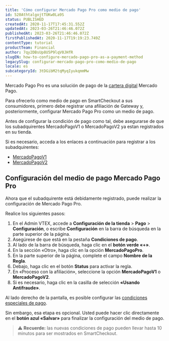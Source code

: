 ```yaml
---
title: 'Cómo configurar Mercado Pago Pro como medio de pago'
id: 520AthtalgojtTUKw0La9S
status: PUBLISHED
createdAt: 2020-11-17T17:45:31.552Z
updatedAt: 2023-03-26T21:46:46.072Z
publishedAt: 2023-03-26T21:46:46.072Z
firstPublishedAt: 2020-11-17T19:19:23.749Z
contentType: tutorial
productTeam: Financial
author: 7qy2DBsUp8U5P9lqV0JHfR
slugEN: how-to-configure-mercado-pago-pro-as-a-payment-method
legacySlug: configurar-mercado-pago-pro-como-medio-de-pago
locale: es
subcategoryId: 3tDGibM2tqMyqIyukqmmMw
---
```


Mercado Pago Pro es una solución de pago de la [cartera digital](/es/tutorial/que-es-una-cartera-digital--4v5wcOe4A0SiaimWM2cU60) Mercado Pago.

Para ofrecerlo como medio de pago en SmartCheckout a sus consumidores, primero debe registrar una afiliación de Gateway y, posteriormente, configurar Mercado Pago Pro como un medio de pago.

Antes de configurar la condición de pago como tal, debe asegurarse de que los subadquirentes MercadoPagoV1 o MercadoPagoV2 ya estan registrados en su tienda.

Si es necesario, acceda a los enlaces a continuación para registrar a los subadquirentes:

- [MercadoPagoV1](/es/tutorial/configurar-el-subadquirente-mercadopagov1--6wTlR3UTJe6YMAsEuquO26)
- [MercadoPagoV2](/es/tutorial/configurar-el-subadquirente-mercadopagov2--1y6k8lCSzJYfPs2yObNFo4)

## Configuración del medio de pago Mercado Pago Pro

Ahora que el subadquirente está debidamente registrado, puede realizar la configuración de Mercado Pago Pro.

Realice los siguientes pasos:

1. En el Admin VTEX, accede a **Configuración de la tienda** > **Pago** > **Configuración**, o escribe **Configuración** en la barra de búsqueda en la parte superior de la página.
2. Asegúrese de que está en la pestaña __Condiciones de pago__.
3. Al lado de la barra de búsqueda, haga clic en el __botón verde «+»__.
4. En la sección «Otro», haga clic en la opción __MercadoPagoPro__.
5. En la parte superior de la página, complete el campo __Nombre de la Regla__.
6. Debajo, haga clic en el botón __Status__ para activar la regla.
7. En «Proceso con la afiliación», seleccione la opción __MercadoPagoV1__ o __MercadoPagoV2__.
8. Si es necesario, haga clic en la casilla de selección __«Usando Antifraude»__.

Al lado derecho de la pantalla, es posible configurar las [condiciones especiales de pago](/es/tutorial/condiciones-especiales--tutorials_456).

Sin embargo, esa etapa es opcional. Usted puede hacer clic directamente en el __botón azul «Salvar»__ para finalizar la configuración del medio de pago.

> ⚠️ **Recuerde:** las nuevas condiciones de pago pueden llevar hasta 10 minutos para ser mostrados en SmartCheckout.
